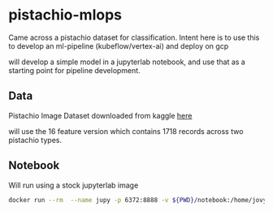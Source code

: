 # pistachio-mlops

Came across a pistachio dataset for classification. Intent here is to use this to develop an ml-pipeline (kubeflow/vertex-ai) and deploy on gcp

will develop a simple model in a jupyterlab notebook, and use that as a starting point for pipeline development.

## Data
Pistachio Image Dataset downloaded from kaggle [here](https://www.kaggle.com/datasets/muratkokludataset/pistachio-image-dataset)

will use the 16 feature version which contains 1718 records across two pistachio types.
## Notebook

Will run using a stock jupyterlab image

```bash
docker run --rm  --name jupy -p 6372:8888 -v ${PWD}/notebook:/home/jovyan/work/pistachio jupyter/scipy-notebook:python-3.11
```

